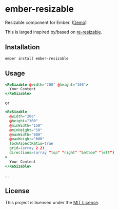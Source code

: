 ember-resizable
==============================================================================

Resizable component for Ember.  ([Demo](https://evocount.github.io/ember-resizable/))

This is larged inspired by/based on [re-resizable](https://github.com/bokuweb/re-resizable).

Installation
------------------------------------------------------------------------------

```
ember install ember-resizable
```


Usage
------------------------------------------------------------------------------

```hbs
<ReSizable @width="200" @height="100">
  Your Content
</ReSizable>
```

or

```hbs
<ReSizable
  @width="200"
  @height="100"
  @minWidth="150"
  @minHeight="50"
  @maxWidth="800"
  @maxHeight="600"
  lockAspectRatio=true
  grid=(array 2 2)
  directions=(array "top" "right" "bottom" "left")
>
  Your Content
</ReSizable>
```

…


License
------------------------------------------------------------------------------

This project is licensed under the [MIT License](LICENSE.md).
